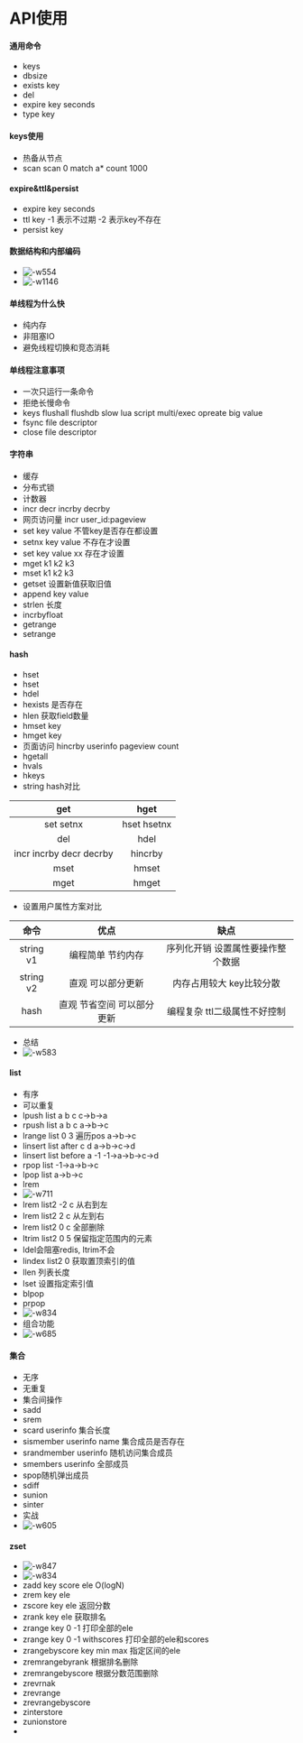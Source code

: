 # API使用

#### 通用命令
* keys
* dbsize
* exists key
* del 
* expire key seconds
* type key

#### keys使用
* 热备从节点
* scan scan 0 match a* count 1000

#### expire&ttl&persist
* expire key seconds
* ttl key -1 表示不过期 -2 表示key不存在
* persist key

#### 数据结构和内部编码
* ![-w554](media/15672961867952/15672976833894.jpg)
* ![-w1146](media/15672961867952/15672977531575.jpg)

#### 单线程为什么快
* 纯内存
* 非阻塞IO
* 避免线程切换和竞态消耗

#### 单线程注意事项
* 一次只运行一条命令
* 拒绝长慢命令
* keys flushall flushdb slow lua script multi/exec opreate big value
* fsync file descriptor
* close file descriptor

#### 字符串
* 缓存
* 分布式锁
* 计数器
* incr decr incrby decrby
* 网页访问量 incr user_id:pageview
* set key value 不管key是否存在都设置
* setnx key value 不存在才设置
* set key value xx 存在才设置
* mget k1 k2 k3
* mset k1 k2 k3
* getset 设置新值获取旧值
* append key value
* strlen 长度
* incrbyfloat
* getrange
* setrange

#### hash
* hset
* hset
* hdel
* hexists 是否存在
* hlen 获取field数量
* hmset key
* hmget key
* 页面访问 hincrby userinfo pageview count
* hgetall
* hvals
* hkeys
* string hash对比


| get | hget |
| :-: | :-: |
| set setnx | hset hsetnx |
| del | hdel |
| incr incrby decr decrby | hincrby |
| mset | hmset |
| mget | hmget |

* 设置用户属性方案对比

| 命令 | 优点 | 缺点 |
| :-: | :-: | :-: |
| string v1 | 编程简单 节约内存 | 序列化开销 设置属性要操作整个数据 |
| string v2 | 直观 可以部分更新 | 内存占用较大 key比较分散 |
| hash | 直观 节省空间 可以部分更新 | 编程复杂 ttl二级属性不好控制 |

* 总结
* ![-w583](media/15672961867952/15673809313094.jpg)

#### list
* 有序
* 可以重复
* lpush list a b c  c->b->a
* rpush list a b c  a->b->c
* lrange list 0 3 遍历pos a->b->c
* linsert list after c d a->b->c->d
* linsert list before a -1 -1->a->b->c->d
* rpop list -1->a->b->c
* lpop list a->b->c
* lrem
* ![-w711](media/15672961867952/15673819474415.jpg)
* lrem list2 -2 c 从右到左
* lrem list2 2 c 从左到右
* lrem list2 0 c 全部删除
* ltrim list2 0 5 保留指定范围内的元素
* ldel会阻塞redis, ltrim不会
* lindex list2 0 获取置顶索引的值
* llen 列表长度
* lset 设置指定索引值 
* blpop
* prpop 
* ![-w834](media/15672961867952/15673825684355.jpg)
* 组合功能
* ![-w685](media/15672961867952/15673826098214.jpg)

#### 集合
* 无序
* 无重复
* 集合间操作
* sadd
* srem
* scard userinfo 集合长度
* sismember userinfo name 集合成员是否存在
* srandmember userinfo 随机访问集合成员
* smembers userinfo 全部成员
* spop随机弹出成员
* sdiff
* sunion
* sinter
* 实战
* ![-w605](media/15672961867952/15673834571882.jpg)

#### zset
* ![-w847](media/15672961867952/15675533554609.jpg)
* ![-w834](media/15672961867952/15675533752025.jpg)
* zadd key score ele O(logN)
* zrem key ele
* zscore key ele 返回分数
* zrank key ele 获取排名
* zrange key 0 -1 打印全部的ele
* zrange key 0 -1 withscores 打印全部的ele和scores
* zrangebyscore key min max 指定区间的ele
* zremrangebyrank 根据排名删除
* zremrangebyscore 根据分数范围删除
* zrevrnak
* zrevrange
* zrevrangebyscore
* zinterstore
* zunionstore
* 